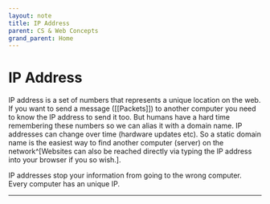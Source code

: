 ```yaml
---
layout: note
title: IP Address
parent: CS & Web Concepts
grand_parent: Home
---
```


# IP Address

IP address is a set of numbers that represents a unique location on the web. If you want to send a message ([[Packets]]) to another computer you need to know the IP address to send it too. But humans have a hard time remembering these numbers so we can alias it with a domain name. IP addresses can change over time (hardware updates etc). So a static domain name is the easiest way to find another computer (server) on the network^[Websites can also be reached directly via typing the IP address into your browser if you so wish.].

IP addresses stop your information from going to the wrong computer. Every computer has an unique IP.

---
